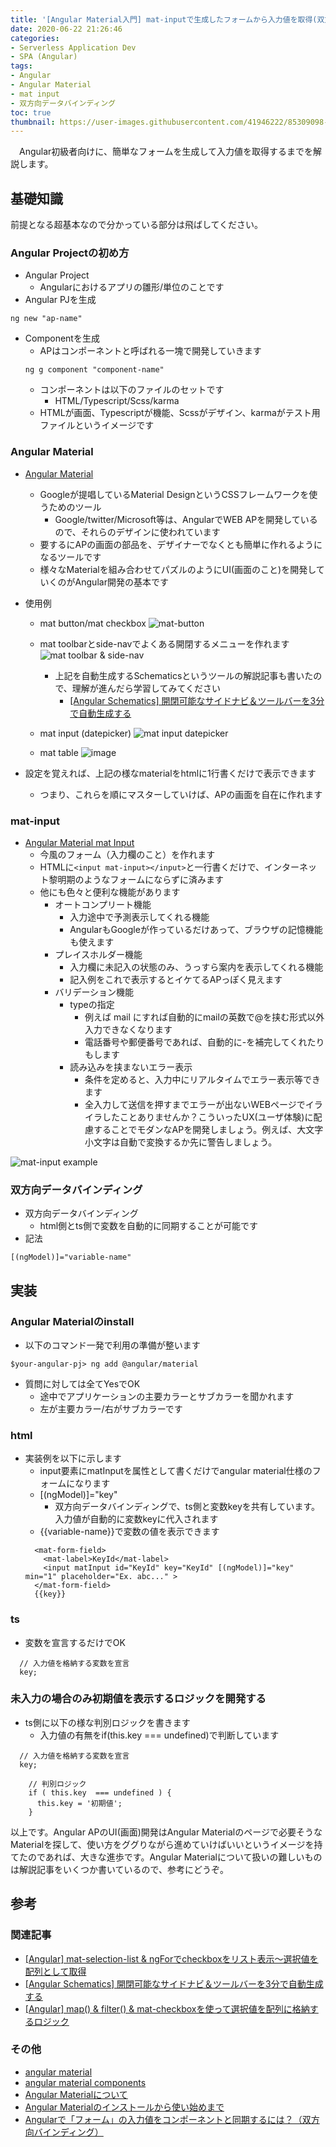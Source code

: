 ```yaml
---
title: '[Angular Material入門] mat-inputで生成したフォームから入力値を取得(双方向データバインディング)'
date: 2020-06-22 21:26:46
categories:
- Serverless Application Dev
- SPA (Angular)
tags: 
- Angular
- Angular Material
- mat input
- 双方向データバインディング
toc: true
thumbnail: https://user-images.githubusercontent.com/41946222/85309098-11606400-b4ed-11ea-84a1-69fee72f8208.png
---
```


　Angular初級者向けに、簡単なフォームを生成して入力値を取得するまでを解説します。

## 基礎知識
前提となる超基本なので分かっている部分は飛ばしてください。

### Angular Projectの初め方
- Angular Project
    - Angularにおけるアプリの雛形/単位のことです
- Angular PJを生成
```
ng new "ap-name"
```
- Componentを生成
    - APはコンポーネントと呼ばれる一塊で開発していきます
    ```
    ng g component "component-name"
    ```
    - コンポーネントは以下のファイルのセットです
        - HTML/Typescript/Scss/karma
    - HTMLが画面、Typescriptが機能、Scssがデザイン、karmaがテスト用ファイルというイメージです

### Angular Material

- [Angular Material](https://material.angular.io/)
  - Googleが提唱しているMaterial DesignというCSSフレームワークを使うためのツール
    - Google/twitter/Microsoft等は、AngularでWEB APを開発しているので、それらのデザインに使われています
  - 要するにAPの画面の部品を、デザイナーでなくとも簡単に作れるようになるツールです
  - 様々なMaterialを組み合わせてパズルのようにUI(画面のこと)を開発していくのがAngular開発の基本です

- 使用例
  - mat button/mat checkbox
  ![mat-button](https://user-images.githubusercontent.com/41946222/85590466-6633e400-b67f-11ea-9ac4-6a8eb6fc52a6.png)

  - mat toolbarとside-navでよくある開閉するメニューを作れます
  ![mat toolbar & side-nav](https://user-images.githubusercontent.com/41946222/80100008-4feba800-85aa-11ea-8bad-dc2ceb714f16.png)
    - 上記を自動生成するSchematicsというツールの解説記事も書いたので、理解が進んだら学習してみてください
      - [[Angular Schematics] 開閉可能なサイドナビ＆ツールバーを3分で自動生成する](/Angular-Schematics-開閉可能なサイドナビ＆ツールバーを3分で自動生成する/)

  - mat input (datepicker)
  ![mat input datepicker](https://user-images.githubusercontent.com/41946222/85590634-88c5fd00-b67f-11ea-9887-3e7ee72db362.png)

  - mat table
  ![image](https://user-images.githubusercontent.com/41946222/85592226-f1fa4000-b680-11ea-9b7d-3be0201902f9.png)


- 設定を覚えれば、上記の様なmaterialをhtmlに1行書くだけで表示できます
  - つまり、これらを順にマスターしていけば、APの画面を自在に作れます

### mat-input
- [Angular Material mat Input](https://material.angular.io/components/input/examples)
  - 今風のフォーム（入力欄のこと）を作れます
  - HTMLに`<input mat-input></input>`と一行書くだけで、インターネット黎明期のようなフォームにならずに済みます
  - 他にも色々と便利な機能があります
    - オートコンプリート機能
      - 入力途中で予測表示してくれる機能
      - AngularもGoogleが作っているだけあって、ブラウザの記憶機能も使えます
    - プレイスホルダー機能
      - 入力欄に未記入の状態のみ、うっすら案内を表示してくれる機能
      - 記入例をこれで表示するとイケてるAPっぽく見えます
    - バリデーション機能
      - typeの指定
        - 例えば mail にすれば自動的にmailの英数で@を挟む形式以外入力できなくなります
        - 電話番号や郵便番号であれば、自動的に-を補完してくれたりもします
      - 読み込みを挟まないエラー表示
        - 条件を定めると、入力中にリアルタイムでエラー表示等できます
        - 全入力して送信を押すまでエラーが出ないWEBページでイライラしたことありませんか？こういったUX(ユーザ体験)に配慮することでモダンなAPを開発しましょう。例えば、大文字小文字は自動で変換するか先に警告しましょう。

![mat-input example](https://user-images.githubusercontent.com/41946222/85586437-e48e8700-b67b-11ea-81c5-d07bfbf4bce3.png)

### 双方向データバインディング
- 双方向データバインディング
    - html側とts側で変数を自動的に同期することが可能です
- 記法
```
[(ngModel)]="variable-name"
```

## 実装

### Angular Materialのinstall
- 以下のコマンド一発で利用の準備が整います
```
$your-angular-pj> ng add @angular/material
```
- 質問に対しては全てYesでOK
  - 途中でアプリケーションの主要カラーとサブカラーを聞かれます
  - 左が主要カラー/右がサブカラーです

### html
- 実装例を以下に示します
    - input要素にmatInputを属性として書くだけでangular material仕様のフォームになります
    - [(ngModel)]="key"
        - 双方向データバインディングで、ts側と変数keyを共有しています。入力値が自動的に変数keyに代入されます
    - {{variable-name}}で変数の値を表示できます
    ```
      <mat-form-field>
        <mat-label>KeyId</mat-label>
        <input matInput id="KeyId" key="KeyId" [(ngModel)]="key" min="1" placeholder="Ex. abc..." >
      </mat-form-field>
      {{key}}
    ```

### ts
- 変数を宣言するだけでOK
```
  // 入力値を格納する変数を宣言
  key;
```

### 未入力の場合のみ初期値を表示するロジックを開発する
- ts側に以下の様な判別ロジックを書きます
    - 入力値の有無をif(this.key === undefined)で判断しています
```
  // 入力値を格納する変数を宣言
  key;

    // 判別ロジック
    if ( this.key  === undefined ) {
      this.key = '初期値';
    }
```

以上です。Angular APのUI(画面)開発はAngular Materialのページで必要そうなMaterialを探して、使い方をググりながら進めていけばいいというイメージを持てたのであれば、大きな進歩です。Angular Materialについて扱いの難しいものは解説記事をいくつか書いているので、参考にどうぞ。

## 参考
### 関連記事
- [[Angular] mat-selection-list & ngForでcheckboxをリスト表示～選択値を配列として取得](/Angular-mat-selection-listでcheckboxを表示～選択値を配列として取得/)
- [[Angular Schematics] 開閉可能なサイドナビ＆ツールバーを3分で自動生成する](/Angular-Schematics-開閉可能なサイドナビ＆ツールバーを3分で自動生成する/)
- [[Angular] map() & filter() & mat-checkboxを使って選択値を配列に格納するロジック](/Angular-map-fileter-mat-checkboxを使って選択値を配列に格納するロジック/)

### その他
- [angular material](https://material.angular.io/)
- [angular material components](https://material.angular.io/components/categories)
- [Angular Materialについて](https://note.com/mm_morimori/n/n18abdb6447cf)
- [Angular Materialのインストールから使い始めまで](https://medium.com/@donuzium/angular-material%E3%81%AE%E3%82%A4%E3%83%B3%E3%82%B9%E3%83%88%E3%83%BC%E3%83%AB%E3%81%8B%E3%82%89%E4%BD%BF%E3%81%84%E5%A7%8B%E3%82%81%E3%81%BE%E3%81%A7-d1e9c868688c)
- [Angularで「フォーム」の入力値をコンポーネントと同期するには？（双方向バインディング）](https://www.atmarkit.co.jp/ait/articles/1707/14/news134.html)